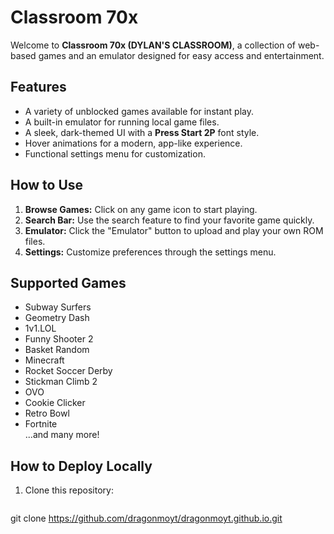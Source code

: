 # Classroom 70x  

Welcome to **Classroom 70x (DYLAN'S CLASSROOM)**, a collection of web-based games and an emulator designed for easy access and entertainment.  

## Features  
- A variety of unblocked games available for instant play.  
- A built-in emulator for running local game files.  
- A sleek, dark-themed UI with a **Press Start 2P** font style.  
- Hover animations for a modern, app-like experience.  
- Functional settings menu for customization.  

## How to Use  
1. **Browse Games:** Click on any game icon to start playing.  
2. **Search Bar:** Use the search feature to find your favorite game quickly.  
3. **Emulator:** Click the "Emulator" button to upload and play your own ROM files.  
4. **Settings:** Customize preferences through the settings menu.  

## Supported Games  
- Subway Surfers  
- Geometry Dash  
- 1v1.LOL  
- Funny Shooter 2  
- Basket Random  
- Minecraft  
- Rocket Soccer Derby  
- Stickman Climb 2  
- OVO  
- Cookie Clicker  
- Retro Bowl  
- Fortnite  
...and many more!  

## How to Deploy Locally  
1. Clone this repository:  
   ```sh
  git clone https://github.com/dragonmoyt/dragonmoyt.github.io.git

